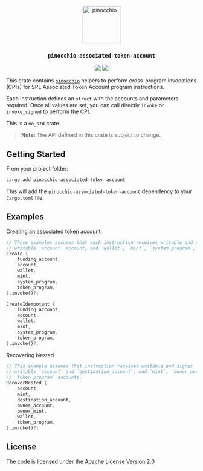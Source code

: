 <p align="center">
  <a href="https://github.com/anza-xyz/pinocchio">
    <img alt="pinocchio" src="https://github.com/user-attachments/assets/4048fe96-9096-4441-85c3-5deffeb089a6" height="100" />
  </a>
</p>
<h3 align="center">
  <code>pinocchio-associated-token-account</code>
</h3>
<p align="center">
  <a href="https://crates.io/crates/pinocchio-associated-token-account"><img src="https://img.shields.io/crates/v/pinocchio-associated-token-account?logo=rust" /></a>
  <a href="https://docs.rs/pinocchio-associated-token-account/latest/pinocchio-associated-token-account/"><img src="https://img.shields.io/docsrs/pinocchio-associated-token-account?logo=docsdotrs" /></a>
</p>

This crate contains [`pinocchio`](https://crates.io/crates/pinocchio) helpers to perform cross-program invocations (CPIs) for SPL Associated Token Account program instructions.

Each instruction defines an `struct` with the accounts and parameters required. Once all values are set, you can call directly `invoke` or `invoke_signed` to perform the CPI.

This is a `no_std` crate.

> **Note:** The API defined in this crate is subject to change.

## Getting Started

From your project folder:

```bash
cargo add pinocchio-associated-token-account
```

This will add the `pinocchio-associated-token-account` dependency to your `Cargo.toml` file.

## Examples

Creating an associated token account:
```rust
// Those examples assumes that each instruction receives writable and signer `funding_account` account,
// writable `account` account, and `wallet`, `mint`, `system_program`, `token_program` accounts.
Create {
    funding_account,
    account,
    wallet,
    mint,
    system_program,
    token_program,
}.invoke()?;

CreateIdempotent {
    funding_account,
    account,
    wallet,
    mint,
    system_program,
    token_program,
}.invoke()?;
```

Recovering Nested
```rust
// This example assumes that instruction receives writable and signer `wallet` account,
// writable `account` and `destination_account`, and `mint`, `owner_account`, `owner_mint`,
// `token_program` accounts.
RecoverNested {
    account,
    mint,
    destination_account,
    owner_account,
    owner_mint,
    wallet,
    token_program,
}.invoke()?;
```

## License

The code is licensed under the [Apache License Version 2.0](../LICENSE)
